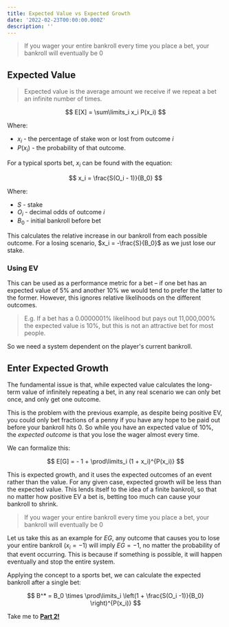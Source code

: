 ```yaml
---
title: Expected Value vs Expected Growth
date: '2022-02-23T00:00:00.000Z'
description: ''
---
```


> If you wager your entire bankroll every time you place a bet, your bankroll will eventually be 0

## Expected Value

> Expected value is the average amount we receive if we repeat a bet an infinite number of times.

$$
 E[X] = \sum\limits_i x_i P(x_i)
$$

Where:

- $x_i$ - the percentage of stake won or lost from outcome $i$
- $P(x_i)$ - the probability of that outcome.

For a typical sports bet, $x_i$ can be found with the equation:

$$
 x_i = \frac{S(O_i - 1)}{B_0}
$$

Where:

- $S$ - stake
- $O_i$ - decimal odds of outcome $i$
- $B_0$ - initial bankroll before bet

This calculates the relative increase in our bankroll from each possible outcome. For a losing scenario, $x_i = -\frac{S}{B_0}$ as we just lose our stake.

### Using EV

This can be used as a performance metric for a bet – if one bet has an expected value of 5% and another 10% we would tend to prefer the latter to the former. However, this ignores relative likelihoods on the different outcomes.

> E.g. If a bet has a 0.0000001% likelihood but pays out 11,000,000% the expected value is 10%, but this is not an attractive bet for most people.

So we need a system dependent on the player's current bankroll.

## Enter Expected Growth

The fundamental issue is that, while expected value calculates the long-term value of infinitely repeating a bet, in any real scenario we can only bet once, and only get one outcome.

This is the problem with the previous example, as despite being positive EV, you could only bet fractions of a penny if you have any hope to be paid out before your bankroll hits 0. So while you have an expected value of 10%, the _expected outcome_ is that you lose the wager almost every time.

We can formalize this:

$$
 E[G] =  - 1 + \prod\limits_i (1 + x_i)^{P(x_i)}
$$

This is expected growth, and it uses the expected outcomes of an event rather than the value. For any given case, expected growth will be less than the expected value. This lends itself to the idea of a finite bankroll, so that no matter how positive EV a bet is, betting too much can cause your bankroll to shrink.

> If you wager your entire bankroll every time you place a bet, your bankroll will eventually be 0

Let us take this as an example for $EG$, any outcome that causes you to lose your entire bankroll ($x_i = -1$) will imply $EG = -1$, no matter the probability of that event occurring. This is because if something is possible, it will happen eventually and stop the entire system.

Applying the concept to a sports bet, we can calculate the expected bankroll after a single bet:

$$
 B^* = B_0 \times \prod\limits_i \left(1 + \frac{S(O_i -1)}{B_0} \right)^{P(x_i)}
$$

Take me to **[Part 2!](../3-way-kelly/)**
